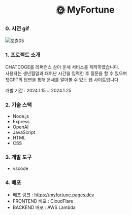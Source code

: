 # <p align="center">🌞 MyFortune</p>

### 0. 시연 gif
![포츈05](https://github.com/hhhyeon97/MyFortune/assets/148893126/05f30ca9-d8d5-4ec4-a664-1af12fa7a49c)

### 1. 프로젝트 소개
CHATDOGE를 레퍼런스 삼아 운세 서비스를 제작하였습니다.<BR>
사용자는 생년월일과 태어난 시간을 입력한 후 질문을 할 수 있으며 <BR>
챗GPT의 답변을 통해 운세를 알아볼 수 있는 웹 사이트입니다.

개발 기간 : 2024.1.15 ~ 2024.1.25

### 2. 기술 스택
- Node.js
- Express
- OpenAI
- JavaScript
- HTML
- CSS

### 3. 개발 도구
- vscode 

### 4. 배포
- 배포 링크 : https://myfortune.pages.dev<BR>
- FRONTEND 배포 : CloudFlare<BR>
- BACKEND 배포 : AWS Lambda<BR>




